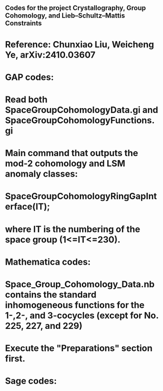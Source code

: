 ## Codes for the project Crystallography, Group Cohomology, and Lieb–Schultz–Mattis Constraints 
# 
# Reference: Chunxiao Liu, Weicheng Ye, arXiv:2410.03607

# GAP codes: 
#
# Read both SpaceGroupCohomologyData.gi and SpaceGroupCohomologyFunctions.gi
# Main command that outputs the mod-2 cohomology and LSM anomaly classes:
# SpaceGroupCohomologyRingGapInterface(IT);
# where IT is the numbering of the space group (1<=IT<=230).

# Mathematica codes:
#
# Space_Group_Cohomology_Data.nb contains the standard inhomogeneous functions for the 1-,2-, and 3-cocycles (except for No. 225, 227, and 229)
# Execute the "Preparations" section first.

# Sage codes:
#
